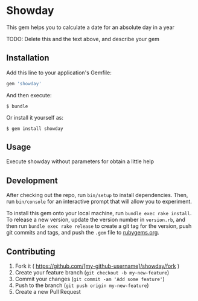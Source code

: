 # Showday

This gem helps you to calculate a date for an absolute day in a year

TODO: Delete this and the text above, and describe your gem

## Installation

Add this line to your application's Gemfile:

```ruby
gem 'showday'
```

And then execute:

    $ bundle

Or install it yourself as:

    $ gem install showday

## Usage

Execute showday without parameters for obtain a little help

## Development

After checking out the repo, run `bin/setup` to install dependencies. Then, run `bin/console` for an interactive prompt that will allow you to experiment.

To install this gem onto your local machine, run `bundle exec rake install`. To release a new version, update the version number in `version.rb`, and then run `bundle exec rake release` to create a git tag for the version, push git commits and tags, and push the `.gem` file to [rubygems.org](https://rubygems.org).

## Contributing

1. Fork it ( https://github.com/[my-github-username]/showday/fork )
2. Create your feature branch (`git checkout -b my-new-feature`)
3. Commit your changes (`git commit -am 'Add some feature'`)
4. Push to the branch (`git push origin my-new-feature`)
5. Create a new Pull Request
